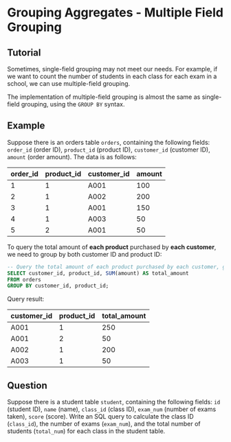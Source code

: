 # Grouping Aggregates - Multiple Field Grouping


## Tutorial
Sometimes, single-field grouping may not meet our needs. For example, if we want to count the number of students in each class for each exam in a school, we can use multiple-field grouping.

The implementation of multiple-field grouping is almost the same as single-field grouping, using the `GROUP BY` syntax.


## Example
Suppose there is an orders table `orders`, containing the following fields: `order_id` (order ID), `product_id` (product ID), `customer_id` (customer ID), `amount` (order amount). The data is as follows:

| order_id | product_id | customer_id | amount |
|---------|-------------|--------|---------|
| 1       | 1      | A001        | 100    |
| 2       | 1      | A002        | 200    |
| 3       | 1      | A001        | 150    |
| 4       | 1      | A003        | 50     |
| 5 | 2 | A001 | 50 |



To query the total amount of **each product** purchased by **each customer**, we need to group by both customer ID and product ID:

```sql
-- Query the total amount of each product purchased by each customer, grouped by customer ID and product ID
SELECT customer_id, product_id, SUM(amount) AS total_amount
FROM orders
GROUP BY customer_id, product_id;
```



Query result:

| customer_id | product_id | total_amount |
| ----------- | ---------- | ------------ |
| A001        | 1          | 250          |
| A001        | 2          | 50           |
| A002        | 1          | 200          |
| A003        | 1          | 50           |



## Question

Suppose there is a student table `student`, containing the following fields: `id` (student ID), `name` (name), `class_id` (class ID), `exam_num` (number of exams taken), `score` (score). Write an SQL query to calculate the class ID (`class_id`), the number of exams (`exam_num`), and the total number of students (`total_num`) for each class in the student table.
